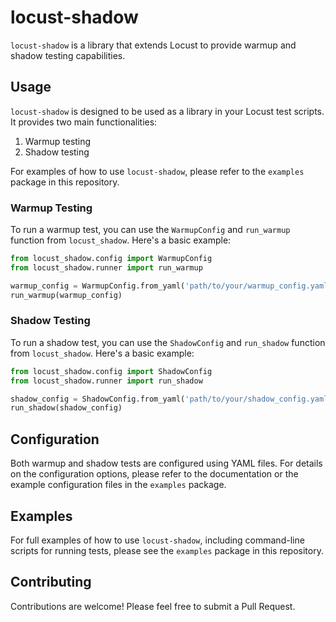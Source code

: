 # locust-shadow

`locust-shadow` is a library that extends Locust to provide warmup and shadow testing capabilities.

## Usage

`locust-shadow` is designed to be used as a library in your Locust test scripts. It provides two main functionalities:

1. Warmup testing
2. Shadow testing

For examples of how to use `locust-shadow`, please refer to the `examples` package in this repository.

### Warmup Testing

To run a warmup test, you can use the `WarmupConfig` and `run_warmup` function from `locust_shadow`. Here's a basic example:

```python
from locust_shadow.config import WarmupConfig
from locust_shadow.runner import run_warmup

warmup_config = WarmupConfig.from_yaml('path/to/your/warmup_config.yaml')
run_warmup(warmup_config)
```

### Shadow Testing

To run a shadow test, you can use the `ShadowConfig` and `run_shadow` function from `locust_shadow`. Here's a basic example:

```python
from locust_shadow.config import ShadowConfig
from locust_shadow.runner import run_shadow

shadow_config = ShadowConfig.from_yaml('path/to/your/shadow_config.yaml')
run_shadow(shadow_config)
```

## Configuration

Both warmup and shadow tests are configured using YAML files. For details on the configuration options, please refer to the documentation or the example configuration files in the `examples` package.

## Examples

For full examples of how to use `locust-shadow`, including command-line scripts for running tests, please see the `examples` package in this repository.

## Contributing

Contributions are welcome! Please feel free to submit a Pull Request.
